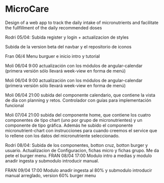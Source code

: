 # MicroCare

Design of a web app to track the daily intake of micronutrients and facilitate the fullfillment of the daily recommended doses

Rodri 05/04: Subida register y login + actualizacion de styles

Subida de la version beta del navbar y el repositorio de iconos

Fran 06/4 Menu burguer e inicio intro y tutorial


Moli 06/04 9:00 actualización con los módulos de angular-calendar (primera versión sólo llevará week-view en forma de menú)

Moli 06/04 9:00 actualización con los módulos de angular-calendar (primera versión sólo llevará week-view en forma de menú)




Moli 06/04 21:00 subida del componente calendario, que contiene la vista de día con planning y retos. Controlador con guías para implementación funcional



Moli 07/04  21:00 subida del componente home, que contiene los cuatro componentes de tipo chart (uno por grupo de micronutrientes) y un componente de tipo gráfica.
Además he subido el componente micronutrient-chart con instrucciones para cuando creemos el service que lo rellene con los datos del micronutriente seleccionado.


Rodri 08/04: Subida de los componentes, botton cruz, botton burger y usuario. Actualizacion de Configuracion, fichas micro y fichas grupo. 
Me da pete el burger menu.
FRAN 08/04 17:00 Modulo intro a medias y modulo anadir ingesta y submodulo introducir manual. 

FRAN 09/04 17:00 Modulo anadir ingesta al 80% y submodulo introducir manual arreglado, version 60% burger menu



